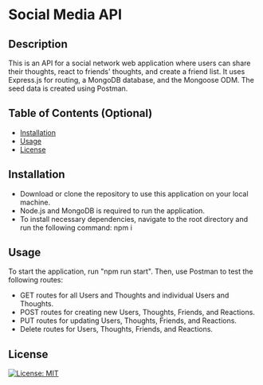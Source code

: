 # Social Media API

## Description

This is an API for a social network web application where users can share their thoughts, react to friends' thoughts, and create a friend list. It uses Express.js for routing, a MongoDB database, and the Mongoose ODM. The seed data is created using Postman.

## Table of Contents (Optional)

- [Installation](#installation)
- [Usage](#usage)
- [License](#license)

## Installation

* Download or clone the repository to use this application on your local machine.
* Node.js and MongoDB is required to run the application.
* To install necessary dependencies, navigate to the root directory and run the following command: npm i

## Usage

To start the application, run "npm run start".
Then, use Postman to test the following routes:

* GET routes for all Users and Thoughts and individual Users and Thoughts.
* POST routes for creating new Users, Thoughts, Friends, and Reactions.
* PUT routes for updating Users, Thoughts, Friends, and Reactions.
* Delete routes for Users, Thoughts, Friends, and Reactions.



## License

[![License: MIT](https://img.shields.io/badge/License-MIT-yellow.svg)](https://opensource.org/licenses/MIT)